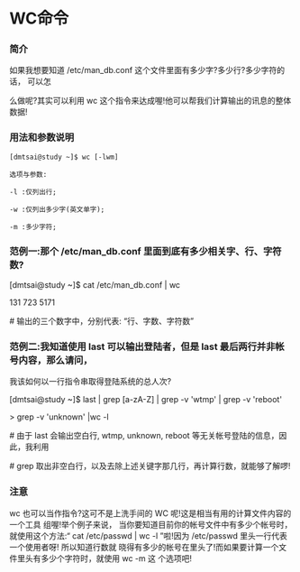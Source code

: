 # WC命令

### 简介

如果我想要知道 /etc/man_db.conf 这个文件里面有多少字?多少行?多少字符的话， 可以怎

么做呢?其实可以利用 wc 这个指令来达成喔!他可以帮我们计算输出的讯息的整体数据!



### 用法和参数说明

```
[dmtsai@study ~]$ wc [-lwm]

选项与参数:

-l :仅列出行;

-w :仅列出多少字(英文单字);

-m :多少字符;
```



### 范例一:那个 /etc/man_db.conf 里面到底有多少相关字、行、字符数?

[dmtsai@study ~]$ cat /etc/man_db.conf &#124; wc

131 723 5171

\# 输出的三个数字中，分别代表: “行、字数、字符数”



### 范例二:我知道使用 last 可以输出登陆者，但是 last 最后两行并非帐号内容，那么请问，

我该如何以一行指令串取得登陆系统的总人次?

[dmtsai@study ~]$ last &#124; grep [a-zA-Z] &#124; grep -v 'wtmp' &#124; grep -v 'reboot'

&gt; grep -v 'unknown' &#124;wc -l

\# 由于 last 会输出空白行, wtmp, unknown, reboot 等无关帐号登陆的信息，因此，我利用

\# grep 取出非空白行，以及去除上述关键字那几行，再计算行数，就能够了解啰!



### 注意

wc 也可以当作指令?这可不是上洗手间的 WC 呢!这是相当有用的计算文件内容的一个工具 组喔!举个例子来说， 当你要知道目前你的帐号文件中有多少个帐号时，就使用这个方法:“ cat /etc/passwd | wc -l ”啦!因为 /etc/passwd 里头一行代表一个使用者呀! 所以知道行数就 晓得有多少的帐号在里头了!而如果要计算一个文件里头有多少个字符时，就使用 wc -m 这 个选项吧!